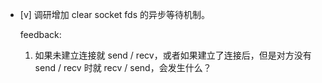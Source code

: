 * [v] 调研增加 clear socket fds 的异步等待机制。

    feedback:

    1. 如果未建立连接就 send / recv，或者如果建立了连接后，但是对方没有 send / recv 时就 recv / send，会发生什么？